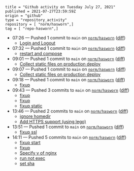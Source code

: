 ```
title = "Github activity on Tuesday July 27, 2021"
published = 2021-07-27T23:59:59Z
origin = "github"
type = "repository_activity"
repository = [ "norm/hasworn",]
tag = [ "repo-hasworn",]
```

* 07:26 — Pushed 1 commit to `main` on [`norm/hasworn`](https://github.com/norm/hasworn) ([diff](https://github.com/norm/hasworn/compare/281484ccafe15f7047e729a509ae03d63610eea6..211ac804427657996ddf2e8031df0ae55a7daec0))
  * [Login and Logout](https://github.com/norm/hasworn/commit/211ac804427657996ddf2e8031df0ae55a7daec0)
* 07:32 — Pushed 1 commit to `main` on [`norm/hasworn`](https://github.com/norm/hasworn) ([diff](https://github.com/norm/hasworn/compare/211ac804427657996ddf2e8031df0ae55a7daec0..6cd7ecfff7697aa9dbc47e2e436f8e05ecb1a871))
  * [restart and compose](https://github.com/norm/hasworn/commit/6cd7ecfff7697aa9dbc47e2e436f8e05ecb1a871)
* 09:01 — Pushed 1 commit to `main` on [`norm/hasworn`](https://github.com/norm/hasworn) ([diff](https://github.com/norm/hasworn/compare/6cd7ecfff7697aa9dbc47e2e436f8e05ecb1a871..0be0a79e09e6c2b055413fc0ce7a1672031ec111))
  * [Collect static files on production deploy](https://github.com/norm/hasworn/commit/0be0a79e09e6c2b055413fc0ce7a1672031ec111)
* 09:07 — Pushed 1 commit to `main` on [`norm/hasworn`](https://github.com/norm/hasworn) ([diff](https://github.com/norm/hasworn/compare/0be0a79e09e6c2b055413fc0ce7a1672031ec111..cee82ee00cacb35acbe60bae8523f1bef28138fd))
  * [Collect static files on production deploy](https://github.com/norm/hasworn/commit/cee82ee00cacb35acbe60bae8523f1bef28138fd)
* 09:18 — Pushed 1 commit to `main` on [`norm/hasworn`](https://github.com/norm/hasworn) ([diff](https://github.com/norm/hasworn/compare/cee82ee00cacb35acbe60bae8523f1bef28138fd..2c6985fcd7503a14ffe50fb10f8348a6ed9cac9d))
  * [fixup](https://github.com/norm/hasworn/commit/2c6985fcd7503a14ffe50fb10f8348a6ed9cac9d)
* 09:43 — Pushed 3 commits to `main` on [`norm/hasworn`](https://github.com/norm/hasworn) ([diff](https://github.com/norm/hasworn/compare/2c6985fcd7503a14ffe50fb10f8348a6ed9cac9d..beecf0cefdde2ceceeac842d45a7aac300528390))
  * [fixup](https://github.com/norm/hasworn/commit/2dac8239ca8755aed0c442bd82668a61778a1bf7)
  * [fixup](https://github.com/norm/hasworn/commit/1f00459735e1a639c954f89d4106697b7b05c8f6)
  * [fixup static](https://github.com/norm/hasworn/commit/beecf0cefdde2ceceeac842d45a7aac300528390)
* 13:46 — Pushed 2 commits to `main` on [`norm/hasworn`](https://github.com/norm/hasworn) ([diff](https://github.com/norm/hasworn/compare/beecf0cefdde2ceceeac842d45a7aac300528390..8dd1da7d46eea7180ba38783187f43fe2198837a))
  * [ignore homedir](https://github.com/norm/hasworn/commit/9facb44c698772468e81c3721dadd7176de5da0f)
  * [Add HTTPS support (using lego)](https://github.com/norm/hasworn/commit/8dd1da7d46eea7180ba38783187f43fe2198837a)
* 13:51 — Pushed 1 commit to `main` on [`norm/hasworn`](https://github.com/norm/hasworn) ([diff](https://github.com/norm/hasworn/compare/8dd1da7d46eea7180ba38783187f43fe2198837a..770d2a82d1e3c0a53d3fb3e3390080da78458071))
  * [fixup ssl](https://github.com/norm/hasworn/commit/770d2a82d1e3c0a53d3fb3e3390080da78458071)
* 14:11 — Pushed 5 commits to `main` on [`norm/hasworn`](https://github.com/norm/hasworn) ([diff](https://github.com/norm/hasworn/compare/770d2a82d1e3c0a53d3fb3e3390080da78458071..b150037b940248071b584a95a472b06f0438a766))
  * [fixup start](https://github.com/norm/hasworn/commit/5cd547acec6bf08defe4638264181016f8333e98)
  * [fixup](https://github.com/norm/hasworn/commit/2d9129001df2930a73fa057c302be95b60ba063d)
  * [Specify v of nginx](https://github.com/norm/hasworn/commit/c49836fd08c04773370aa257b3ce519f89d466c0)
  * [run not exec](https://github.com/norm/hasworn/commit/6d8e84278b31af2a468c5328770592e465f8ae53)
  * [set sha](https://github.com/norm/hasworn/commit/b150037b940248071b584a95a472b06f0438a766)
